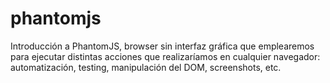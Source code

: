 phantomjs
=========

Introducción a PhantomJS, browser sin interfaz gráfica que emplearemos para ejecutar distintas acciones que realizaríamos en cualquier navegador: automatización, testing, manipulación del DOM, screenshots, etc.
